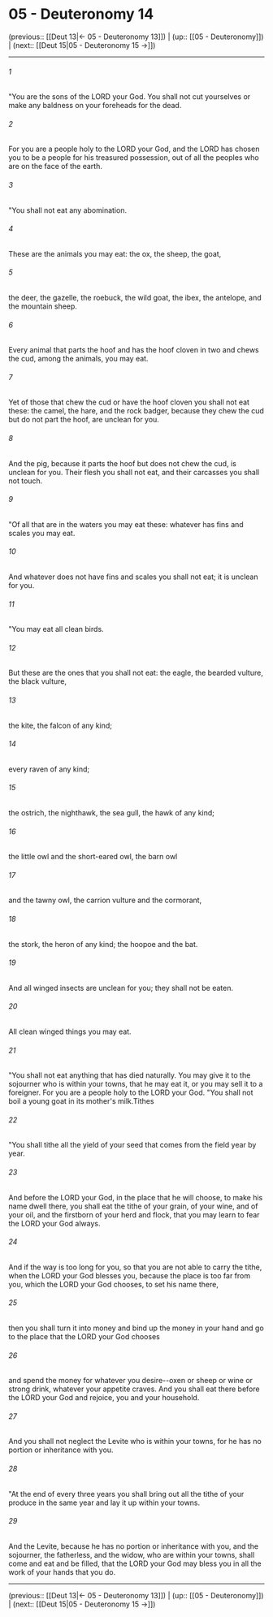 # 05 - Deuteronomy 14

(previous:: [[Deut 13|← 05 - Deuteronomy 13]]) | (up:: [[05 - Deuteronomy]]) | (next:: [[Deut 15|05 - Deuteronomy 15 →]])

***


###### 1 
"You are the sons of the LORD your God. You shall not cut yourselves or make any baldness on your foreheads for the dead. 

###### 2 
For you are a people holy to the LORD your God, and the LORD has chosen you to be a people for his treasured possession, out of all the peoples who are on the face of the earth. 

###### 3 
"You shall not eat any abomination. 

###### 4 
These are the animals you may eat: the ox, the sheep, the goat, 

###### 5 
the deer, the gazelle, the roebuck, the wild goat, the ibex, the antelope, and the mountain sheep. 

###### 6 
Every animal that parts the hoof and has the hoof cloven in two and chews the cud, among the animals, you may eat. 

###### 7 
Yet of those that chew the cud or have the hoof cloven you shall not eat these: the camel, the hare, and the rock badger, because they chew the cud but do not part the hoof, are unclean for you. 

###### 8 
And the pig, because it parts the hoof but does not chew the cud, is unclean for you. Their flesh you shall not eat, and their carcasses you shall not touch. 

###### 9 
"Of all that are in the waters you may eat these: whatever has fins and scales you may eat. 

###### 10 
And whatever does not have fins and scales you shall not eat; it is unclean for you. 

###### 11 
"You may eat all clean birds. 

###### 12 
But these are the ones that you shall not eat: the eagle, the bearded vulture, the black vulture, 

###### 13 
the kite, the falcon of any kind; 

###### 14 
every raven of any kind; 

###### 15 
the ostrich, the nighthawk, the sea gull, the hawk of any kind; 

###### 16 
the little owl and the short-eared owl, the barn owl 

###### 17 
and the tawny owl, the carrion vulture and the cormorant, 

###### 18 
the stork, the heron of any kind; the hoopoe and the bat. 

###### 19 
And all winged insects are unclean for you; they shall not be eaten. 

###### 20 
All clean winged things you may eat. 

###### 21 
"You shall not eat anything that has died naturally. You may give it to the sojourner who is within your towns, that he may eat it, or you may sell it to a foreigner. For you are a people holy to the LORD your God. "You shall not boil a young goat in its mother's milk.Tithes 

###### 22 
"You shall tithe all the yield of your seed that comes from the field year by year. 

###### 23 
And before the LORD your God, in the place that he will choose, to make his name dwell there, you shall eat the tithe of your grain, of your wine, and of your oil, and the firstborn of your herd and flock, that you may learn to fear the LORD your God always. 

###### 24 
And if the way is too long for you, so that you are not able to carry the tithe, when the LORD your God blesses you, because the place is too far from you, which the LORD your God chooses, to set his name there, 

###### 25 
then you shall turn it into money and bind up the money in your hand and go to the place that the LORD your God chooses 

###### 26 
and spend the money for whatever you desire--oxen or sheep or wine or strong drink, whatever your appetite craves. And you shall eat there before the LORD your God and rejoice, you and your household. 

###### 27 
And you shall not neglect the Levite who is within your towns, for he has no portion or inheritance with you. 

###### 28 
"At the end of every three years you shall bring out all the tithe of your produce in the same year and lay it up within your towns. 

###### 29 
And the Levite, because he has no portion or inheritance with you, and the sojourner, the fatherless, and the widow, who are within your towns, shall come and eat and be filled, that the LORD your God may bless you in all the work of your hands that you do.

***

(previous:: [[Deut 13|← 05 - Deuteronomy 13]]) | (up:: [[05 - Deuteronomy]]) | (next:: [[Deut 15|05 - Deuteronomy 15 →]])
